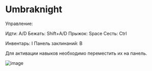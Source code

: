 # Umbraknight
Управление:

Идти: A/D
Бежать: Shift+A/D
Прыжок: Space
Сесть: Ctrl

Инвентарь: I
Панель заклинаний: B

Для активации навыков необходимо переместить их на панель.

![image](https://github.com/user-attachments/assets/40be52b4-24ef-4c4a-a4dd-cba91885b2bc)


